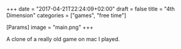 +++
date = "2017-04-21T22:24:09+02:00"
draft = false
title = "4th Dimension"
categories = ["games", "free time"]

[Params]
image = "main.png"
+++

A clone of a really old game on mac I played.
